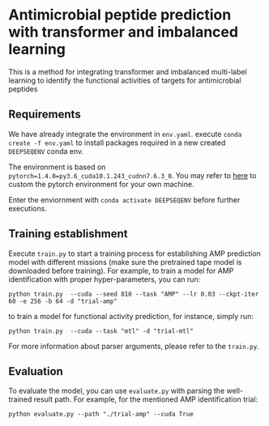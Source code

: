 # Antimicrobial peptide prediction with transformer and imbalanced learning

This is a method for integrating transformer and imbalanced multi-label learning to identify the functional activities of targets for antimicrobial peptides

## Requirements

We have already integrate the environment in `env.yaml`. execute `conda create -f env.yaml` to install packages required in a new created `DEEPSEQENV` conda env.

The environment is based on `pytorch=1.4.0=py3.6_cuda10.1.243_cudnn7.6.3_0`. You may refer to [here](https://pytorch.org/get-started/) to custom the pytorch environment for your own machine. 

Enter the enviornment with `conda activate DEEPSEQENV` before further executions.

## Training establishment

Execute `train.py` to start a training process for establishing AMP prediction model with different missions (make sure the pretrained tape model is downloaded before training). For example, to train a model for AMP identification with proper hyper-parameters, you can run:
```
python train.py  --cuda --seed 810 --task "AMP" --lr 0.03 --ckpt-iter 60 -e 256 -b 64 -d "trial-amp"
```
to train a model for functional activity prediction, for instance, simply run:
```
python train.py  --cuda --task "mtl" -d "trial-mtl"
```
For more information about parser arguments, please refer to the `train.py`.

## Evaluation

To evaluate the model, you can use `evaluate.py` with parsing the well-trained result path. For example, for the mentioned AMP identification trial:
```
python evaluate.py --path "./trial-amp" --cuda True
```